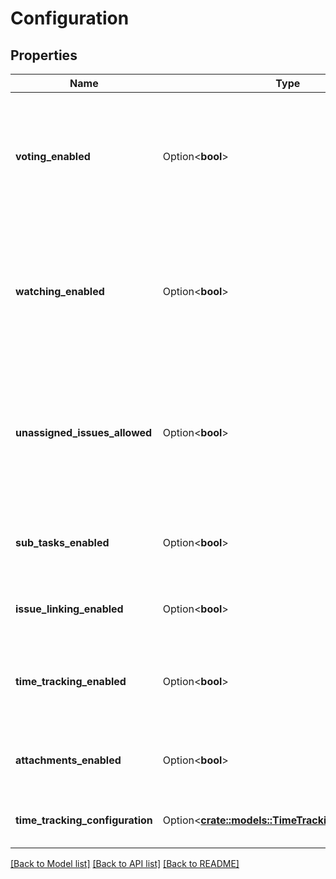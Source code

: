 # Configuration

## Properties

Name | Type | Description | Notes
------------ | ------------- | ------------- | -------------
**voting_enabled** | Option<**bool**> | Whether the ability for users to vote on issues is enabled. See [Configuring Jira application options](https://confluence.atlassian.com/x/uYXKM) for details. | [optional][readonly]
**watching_enabled** | Option<**bool**> | Whether the ability for users to watch issues is enabled. See [Configuring Jira application options](https://confluence.atlassian.com/x/uYXKM) for details. | [optional][readonly]
**unassigned_issues_allowed** | Option<**bool**> | Whether the ability to create unassigned issues is enabled. See [Configuring Jira application options](https://confluence.atlassian.com/x/uYXKM) for details. | [optional][readonly]
**sub_tasks_enabled** | Option<**bool**> | Whether the ability to create subtasks for issues is enabled. | [optional][readonly]
**issue_linking_enabled** | Option<**bool**> | Whether the ability to link issues is enabled. | [optional][readonly]
**time_tracking_enabled** | Option<**bool**> | Whether the ability to track time is enabled. This property is deprecated. | [optional][readonly]
**attachments_enabled** | Option<**bool**> | Whether the ability to add attachments to issues is enabled. | [optional][readonly]
**time_tracking_configuration** | Option<[**crate::models::TimeTrackingConfiguration**](TimeTrackingConfiguration.md)> | The configuration of time tracking. | [optional][readonly]

[[Back to Model list]](../README.md#documentation-for-models) [[Back to API list]](../README.md#documentation-for-api-endpoints) [[Back to README]](../README.md)


